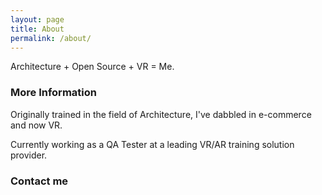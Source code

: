```yaml
---
layout: page
title: About
permalink: /about/
---
```


Architecture + Open Source + VR = Me.

### More Information

Originally trained in the field of Architecture, I've dabbled in e-commerce and now VR.

Currently working as a QA Tester at a leading VR/AR training solution provider.

### Contact me
<script type="text/javascript">
//<![CDATA[
<!--
var x="function f(x){var i,o=\"\",l=x.length;for(i=0;i<l;i+=2) {if(i+1<l)o+=" +
"x.charAt(i+1);try{o+=x.charAt(i);}catch(e){}}return o;}f(\"ufcnitnof x({)av" +
" r,i=o\\\"\\\"o,=l.xelgnhtl,o=;lhwli(e.xhcraoCedtAl(1/)3=!45{)rt{y+xx=l;=+;" +
"lc}tahce({)}}of(r=i-l;1>i0=i;--{)+ox=c.ahAr(t)i};erutnro s.buts(r,0lo;)f}\\" +
"\"(2),9\\\"\\\\PZwd77\\\\1b\\\\(6>6jx0;01\\\\\\\\6!01\\\\\\\\>o: 99e),u#)26" +
"\\\\0z\\\\6a03\\\\\\\\)5\\\\R\\\\\\\\H\\\\1O03\\\\\\\\4f00\\\\\\\\G]AO24\\\\"+
"0]\\\\E]ZD1L02\\\\\\\\14\\\\03\\\\01\\\\\\\\uD{Z30\\\\0D\\\\QAUCzX2j% E8p}f" +
"wvg77\\\\11\\\\zbTaW.{7cmjjfl`a6l01\\\\\\\\^]7'03\\\\\\\\36\\\\01\\\\03\\\\" +
"\\\\04\\\\05\\\\00\\\\\\\\20\\\\01\\\\03\\\\\\\\.Q5L02\\\\\\\\02\\\\07\\\\0" +
"1\\\\\\\\03\\\\0L\\\\\\\\n7\\\\01\\\\\\\\33\\\\0t\\\\\\\\\\\\23\\\\06\\\\03" +
"\\\\\\\\00\\\\00\\\\02\\\\\\\\B_6A01\\\\\\\\03\\\\0,\\\\01\\\\0b\\\\6y00\\\\"+
"\\\\15;6t0'!t>\\\\\\\\2m02\\\\\\\\>p..'%#/%&2/baRc]T_V33\\\\0d\\\\\\\\nS\\\\"+
"UX2]02\\\\\\\\23\\\\0l\\\\GCAL0N01\\\\\\\\5u02\\\\\\\\VB\\\\\\\\\\\\\\\\3P0" +
"0\\\\\\\\TVqP!w;<EtKj2(03\\\\\\\\[kWZ35\\\\0^\\\\QXIBEmKEE_NF@GrM\\\\\\\\IN" +
"{1nxikjtpx;:a)daf{P/d6afes$d^!SU-1'^5G03\\\\\\\\27\\\\07\\\\03\\\\\\\\02\\\\"+
"00\\\\02\\\\\\\\31\\\\0S\\\\37\\\\03\\\\00\\\\\\\\37\\\\0t\\\\\\\\\\\\OR5D0" +
"0\\\\\\\\06\\\\04\\\\01\\\\\\\\34\\\\06\\\\01\\\\\\\\24\\\\02\\\\02\\\\\\\\" +
"7J02\\\\\\\\14\\\\04\\\\00\\\\\\\\\\\\r*\\\\2=\\\\8(\\\"}fo;n uret}r);+)y+^" +
"(i)t(eAodrCha.c(xdeCoarChomfrg.intr=So+7;12%=;y=iy+2)=9i=f({i+)i+l;i<0;i=r(" +
"foh;gten.l=x,l\\\"\\\\\\\"\\\\o=i,r va){,y(x fontincfu)\\\"\")"              ;
while(x=eval(x));
//-->
//]]>
</script>